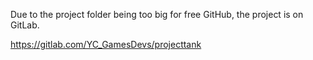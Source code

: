 Due to the project folder being too big for free GitHub, the project is on GitLab.

https://gitlab.com/YC_GamesDevs/projecttank
